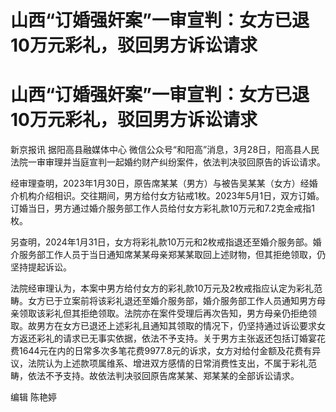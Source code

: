 # 山西“订婚强奸案”一审宣判：女方已退10万元彩礼，驳回男方诉讼请求

# 山西“订婚强奸案”一审宣判：女方已退10万元彩礼，驳回男方诉讼请求

新京报讯 据阳高县融媒体中心 微信公众号“和阳高”消息，3月28日，阳高县人民法院一审审理并当庭宣判一起婚约财产纠纷案件，依法判决驳回原告的诉讼请求。

经审理查明，2023年1月30日，原告席某某（男方）与被告吴某某（女方）经婚介机构介绍相识。交往期间，男方给付女方钻戒1枚。2023年5月1日，双方订婚。订婚当日，男方通过婚介服务部工作人员给付女方彩礼款10万元和7.2克金戒指1枚。

另查明，2024年1月31日，女方将彩礼款10万元和2枚戒指退还至婚介服务部。婚介服务部工作人员于当日通知席某某母亲郑某某取回上述财物，但其拒绝领取，仍坚持提起诉讼。

法院经审理认为，本案中男方给付女方的彩礼款10万元及2枚戒指应认定为彩礼范畴。女方已于立案前将该彩礼退还至婚介服务部，婚介服务部工作人员通知男方母亲领取该彩礼但其拒绝领取。法院亦在案件受理后再次告知，男方母亲仍拒绝领取。故男方在女方已退还上述彩礼且通知其领取的情况下，仍坚持通过诉讼要求女方返还彩礼的请求已无事实依据，依法不予支持。关于男方主张返还包括订婚宴花费1644元在内的日常多次多笔花费9977.8元的诉求，女方对给付金额及花费有异议，法院认为上述款项属维系、增进双方感情的日常消费性支出，不属于彩礼范畴，依法不予支持。故依法判决驳回原告席某某、郑某某的全部诉讼请求。

编辑 陈艳婷

